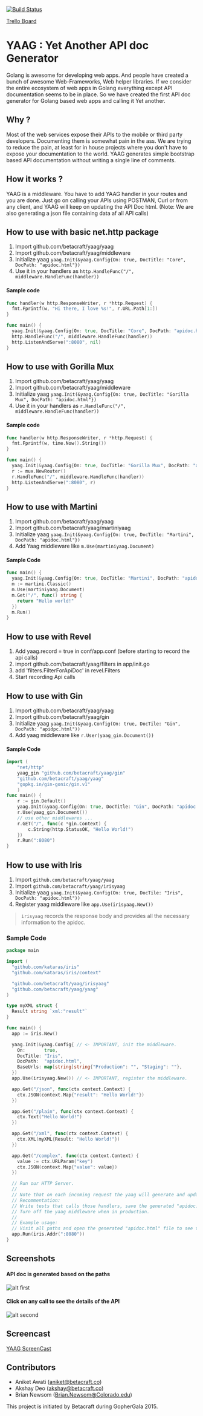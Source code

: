 [![Build Status](https://travis-ci.org/betacraft/yaag.svg)](https://travis-ci.org/betacraft/yaag)

[Trello Board](https://trello.com/b/jCZlTsNj/yaag)

# YAAG : Yet Another API doc Generator

Golang is awesome for developing web apps. And people have created a bunch of awesome Web-Frameworks, Web helper libraries. If we consider the entire ecosystem of web apps in Golang everything except API documentation seems to be in place. So we have created the first API doc generator for Golang based web apps and calling it Yet another.

## Why ?

Most of the web services expose their APIs to the mobile or third party developers. Documenting them is somewhat pain in the ass. We are trying to reduce the pain, at least for in house projects where you don't have to expose your documentation to the world. YAAG generates simple bootstrap based API documentation without writing a single line of comments.

## How it works ?

YAAG is a middleware. You have to add YAAG handler in your routes and you are done. Just go on calling your APIs using POSTMAN, Curl or from any client, and YAAG will keep on updating the API Doc html. (Note: We are also generating a json file containing data af all API calls)

## How to use with basic net.http package

1. Import github.com/betacraft/yaag/yaag
2. Import github.com/betacraft/yaag/middleware
3. Initialize yaag ```yaag.Init(&yaag.Config{On: true, DocTitle: "Core", DocPath: "apidoc.html"})```
4. Use it in your handlers as ```http.HandleFunc("/", middleware.HandleFunc(handler))```

#### Sample code

```go
func handler(w http.ResponseWriter, r *http.Request) {
  fmt.Fprintf(w, "Hi there, I love %s!", r.URL.Path[1:])
}

func main() {
  yaag.Init(&yaag.Config{On: true, DocTitle: "Core", DocPath: "apidoc.html", BaseUrls : map[string]string{"Production":"","Staging":""} })
  http.HandleFunc("/", middleware.HandleFunc(handler))
  http.ListenAndServe(":8080", nil)
}
```

## How to use with Gorilla Mux
1. Import github.com/betacraft/yaag/yaag
2. Import github.com/betacraft/yaag/middleware
3. Initialize yaag ```yaag.Init(&yaag.Config{On: true, DocTitle: "Gorilla Mux", DocPath: "apidoc.html"})```
4. Use it in your handlers as ```r.HandleFunc("/", middleware.HandleFunc(handler))```

#### Sample code

```go
func handler(w http.ResponseWriter, r *http.Request) {
  fmt.Fprintf(w, time.Now().String())
}

func main() {
  yaag.Init(&yaag.Config{On: true, DocTitle: "Gorilla Mux", DocPath: "apidoc.html"})
  r := mux.NewRouter()
  r.HandleFunc("/", middleware.HandleFunc(handler)) 
  http.ListenAndServe(":8080", r)
}
```

## How to use with Martini

1. Import github.com/betacraft/yaag/yaag
2. Import github.com/betacraft/yaag/martiniyaag
3. Initialize yaag ```yaag.Init(&yaag.Config{On: true, DocTitle: "Martini", DocPath: "apidoc.html"})```
4. Add Yaag middleware like ```m.Use(martiniyaag.Document)```

#### Sample Code

```go
func main() {
  yaag.Init(&yaag.Config{On: true, DocTitle: "Martini", DocPath: "apidoc.html"})
  m := martini.Classic()
  m.Use(martiniyaag.Document)
  m.Get("/", func() string {
    return "Hello world!"
  })
  m.Run()
}
```

## How to use with Revel

1. Add yaag.record = true in conf/app.conf (before starting to record the api calls)
2. import github.com/betacraft/yaag/filters in app/init.go
3. add 'filters.FilterForApiDoc' in revel.Filters
4. Start recording Api calls

## How to use with Gin

1. Import github.com/betacraft/yaag/yaag
2. Import github.com/betacraft/yaag/gin
3. Initialize yaag ```yaag.Init(&yaag.Config(On: true, DocTile: "Gin", DocPath: "apidpc.html"))```
4. Add yaag middleware like ```r.User(yaag_gin.Document())```

#### Sample Code

```go
import (
    "net/http"
    yaag_gin "github.com/betacraft/yaag/gin"
    "github.com/betacraft/yaag/yaag"
    "gopkg.in/gin-gonic/gin.v1"
    )
func main() {
    r := gin.Default()
    yaag.Init(&yaag.Config{On: true, DocTitle: "Gin", DocPath: "apidoc.html", BaseUrls: map[string]string{"Production": "", "Staging": ""}})
    r.Use(yaag_gin.Document())
    // use other middlewares ...
    r.GET("/", func(c *gin.Context) {
        c.String(http.StatusOK, "Hello World!")
    })
    r.Run(":8080")
}
```

## How to use with Iris

1. Import `github.com/betacraft/yaag/yaag`
2. Import `github.com/betacraft/yaag/irisyaag`
3. Initialize yaag `yaag.Init(&yaag.Config(On: true, DocTile: "Iris", DocPath: "apidoc.html"))`
4. Register yaag middleware like `app.Use(irisyaag.New())`

> `irisyaag` records the response body and provides all the necessary information to the apidoc.

### Sample Code

```go
package main

import (
  "github.com/kataras/iris"
  "github.com/kataras/iris/context"

  "github.com/betacraft/yaag/irisyaag"
  "github.com/betacraft/yaag/yaag"
)

type myXML struct {
  Result string `xml:"result"`
}

func main() {
  app := iris.New()

  yaag.Init(&yaag.Config{ // <- IMPORTANT, init the middleware.
    On:       true,
    DocTitle: "Iris",
    DocPath:  "apidoc.html",
    BaseUrls: map[string]string{"Production": "", "Staging": ""},
  })
  app.Use(irisyaag.New()) // <- IMPORTANT, register the middleware.

  app.Get("/json", func(ctx context.Context) {
    ctx.JSON(context.Map{"result": "Hello World!"})
  })

  app.Get("/plain", func(ctx context.Context) {
    ctx.Text("Hello World!")
  })

  app.Get("/xml", func(ctx context.Context) {
    ctx.XML(myXML{Result: "Hello World!"})
  })

  app.Get("/complex", func(ctx context.Context) {
    value := ctx.URLParam("key")
    ctx.JSON(context.Map{"value": value})
  })

  // Run our HTTP Server.
  //
  // Note that on each incoming request the yaag will generate and update the "apidoc.html".
  // Recommentation:
  // Write tests that calls those handlers, save the generated "apidoc.html".
  // Turn off the yaag middleware when in production.
  //
  // Example usage:
  // Visit all paths and open the generated "apidoc.html" file to see the API's automated docs.
  app.Run(iris.Addr(":8080"))
}
```

## Screenshots

#### API doc is generated based on the paths
![alt first](https://raw.github.com/betacraft/yaag/master/1.png)
#### Click on any call to see the details of the API
![alt second](https://raw.github.com/betacraft/yaag/master/2.png)

## Screencast

[YAAG ScreenCast](https://www.youtube.com/watch?v=dQWXxJn6_iE&feature=youtu.be)

## Contributors 

* Aniket Awati (aniket@betacraft.co)
* Akshay Deo (akshay@betacraft.co)
* Brian Newsom (Brian.Newsom@Colorado.edu)

This project is initiated by Betacraft during GopherGala 2015.
